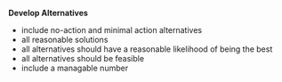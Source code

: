 **Develop Alternatives** 
* include no-action and minimal action alternatives
* all reasonable solutions
* all alternatives should have a reasonable likelihood of being the best
* all alternatives should be feasible
* include a managable number